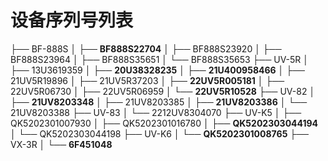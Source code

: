 # 设备序列号列表 


├── BF-888S
│   ├── **BF888S22704**
│   ├── BF888S23920
│   ├── BF888S23964
│   ├── BF888S35651
│   └── BF888S35653
├── UV-5R
│   ├── 13U3619359
│   ├── **20U38328235**
│   ├── **21U400958466**
│   ├── 21UV5R19896
│   ├── 21UV5R37203
│   ├── **22UV5R005181**
│   ├── 22UV5R06730
│   ├── 22UV5R06959
│   └── **22UV5R10528**
├── UV-82
│   ├── **21UV8203348**
│   ├── 21UV8203385
│   ├── **21UV8203386**
│   └── 21UV8203388
├── UV-83
│   └── 2212UV8304070
├── UV-K5
│   ├── QK5202301007930
│   ├── QK5202301016780
│   ├── **QK5202303044194**
│   └── QK5202303044198
├── UV-K6
│   └── **QK5202301008765**
├── VX-3R
│   └── **6F451048**


